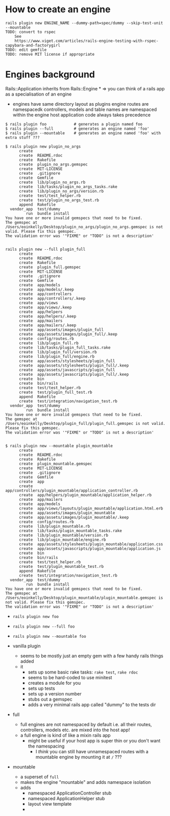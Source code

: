 # How to create an engine

```
rails plugin new ENGINE_NAME --dummy-path=spec/dummy --skip-test-unit --mountable
TODO: convert to rspec
    See
    https://www.viget.com/articles/rails-engine-testing-with-rspec-capybara-and-factorygirl
TODO: edit gemfile
TODO: remove MIT license if appropriate
```

# Engines background

Rails::Application inherits from Rails::Engine
    * => you can think of a rails app as a specialisation of an engine


* engines have same directory layout as plugins
engine routes are namespacedk
controllers, models and table names are namespaced within the engine
host application code always takes precedence


```
$ rails plugin foo            # generates a plugin named foo
$ rails plugin --full         # generates an engine named 'foo'
$ rails plugin --mountable    # generates an engine named 'foo' with extra stuff ???
```


```
$ rails plugin new plugin_no_args
      create
      create  README.rdoc
      create  Rakefile
      create  plugin_no_args.gemspec
      create  MIT-LICENSE
      create  .gitignore
      create  Gemfile
      create  lib/plugin_no_args.rb
      create  lib/tasks/plugin_no_args_tasks.rake
      create  lib/plugin_no_args/version.rb
      create  test/test_helper.rb
      create  test/plugin_no_args_test.rb
      append  Rakefile
  vendor_app  test/dummy
         run  bundle install
You have one or more invalid gemspecs that need to be fixed.
The gemspec at /Users/eoinkelly/Desktop/plugin_no_args/plugin_no_args.gemspec is not valid. Please fix this gemspec.
The validation error was '"FIXME" or "TODO" is not a description'


rails plugin new --full plugin_full
      create
      create  README.rdoc
      create  Rakefile
      create  plugin_full.gemspec
      create  MIT-LICENSE
      create  .gitignore
      create  Gemfile
      create  app/models
      create  app/models/.keep
      create  app/controllers
      create  app/controllers/.keep
      create  app/views
      create  app/views/.keep
      create  app/helpers
      create  app/helpers/.keep
      create  app/mailers
      create  app/mailers/.keep
      create  app/assets/images/plugin_full
      create  app/assets/images/plugin_full/.keep
      create  config/routes.rb
      create  lib/plugin_full.rb
      create  lib/tasks/plugin_full_tasks.rake
      create  lib/plugin_full/version.rb
      create  lib/plugin_full/engine.rb
      create  app/assets/stylesheets/plugin_full
      create  app/assets/stylesheets/plugin_full/.keep
      create  app/assets/javascripts/plugin_full
      create  app/assets/javascripts/plugin_full/.keep
      create  bin
      create  bin/rails
      create  test/test_helper.rb
      create  test/plugin_full_test.rb
      append  Rakefile
      create  test/integration/navigation_test.rb
  vendor_app  test/dummy
         run  bundle install
You have one or more invalid gemspecs that need to be fixed.
The gemspec at /Users/eoinkelly/Desktop/plugin_full/plugin_full.gemspec is not valid. Please fix this gemspec.
The validation error was '"FIXME" or "TODO" is not a description'


$ rails plugin new --mountable plugin_mountable
      create
      create  README.rdoc
      create  Rakefile
      create  plugin_mountable.gemspec
      create  MIT-LICENSE
      create  .gitignore
      create  Gemfile
      create  app
      create  app/controllers/plugin_mountable/application_controller.rb
      create  app/helpers/plugin_mountable/application_helper.rb
      create  app/mailers
      create  app/models
      create  app/views/layouts/plugin_mountable/application.html.erb
      create  app/assets/images/plugin_mountable
      create  app/assets/images/plugin_mountable/.keep
      create  config/routes.rb
      create  lib/plugin_mountable.rb
      create  lib/tasks/plugin_mountable_tasks.rake
      create  lib/plugin_mountable/version.rb
      create  lib/plugin_mountable/engine.rb
      create  app/assets/stylesheets/plugin_mountable/application.css
      create  app/assets/javascripts/plugin_mountable/application.js
      create  bin
      create  bin/rails
      create  test/test_helper.rb
      create  test/plugin_mountable_test.rb
      append  Rakefile
      create  test/integration/navigation_test.rb
  vendor_app  test/dummy
         run  bundle install
You have one or more invalid gemspecs that need to be fixed.
The gemspec at /Users/eoinkelly/Desktop/plugin_mountable/plugin_mountable.gemspec is not valid. Please fix this gemspec.
The validation error was '"FIXME" or "TODO" is not a description'
```

* `rails plugin new foo`
* `rails plugin new --full foo`
* `rails plugin new --mountable foo`

* vanilla plugin
    * seems to be mostly just an empty gem with a few handy rails things added
    * it
        * sets up some basic rake tasks: `rake test`, `rake rdoc`
        * seems to be hard-coded to use minitest
        * creates a module for you
        * sets up tests
        * sets up a version number
        * stubs out a gemspec
        * adds a very minimal rails app called "dummy" to the tests dir
* full
    * full engines are not namespaced by default i.e. all their routes, controllers, models etc. are mixed into the host app!
    * a full engine is kind of like a mixin rails app
        * might be useful if your host app is super thin or you don't want the namespacing
            * I *think* you can still have unnamespaced routes with a mountable engine by mounting it at `/` ???
* mountable
    * a superset of `full`
    * makes the engine "mountable" and adds namespace isolation
    * adds
        * namespaced ApplicationController stub
        * namespaced ApplicationHelper stub
        * layout view template
        *


